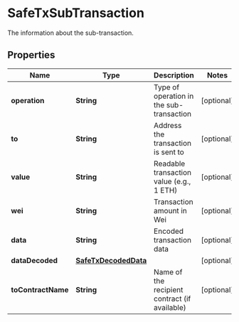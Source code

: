 

# SafeTxSubTransaction

The information about the sub-transaction.

## Properties

| Name | Type | Description | Notes |
|------------ | ------------- | ------------- | -------------|
|**operation** | **String** | Type of operation in the sub-transaction |  [optional] |
|**to** | **String** | Address the transaction is sent to |  [optional] |
|**value** | **String** | Readable transaction value (e.g., 1 ETH) |  [optional] |
|**wei** | **String** | Transaction amount in Wei |  [optional] |
|**data** | **String** | Encoded transaction data |  [optional] |
|**dataDecoded** | [**SafeTxDecodedData**](SafeTxDecodedData.md) |  |  [optional] |
|**toContractName** | **String** | Name of the recipient contract (if available) |  [optional] |



